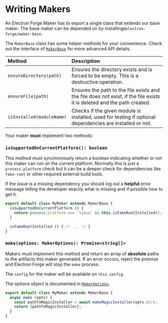 # Writing Makers

An Electron Forge Maker has to export a single class that extends our base maker. The base maker can be depended on by installing`@electron-forge/maker-base`.

The `MakerBase` class has some helper methods for your convenience. Check out the interface of [`MakerBase`](https://js.electronforge.io/classes/_electron_forge_maker_base.Maker.html) for more advanced API details.

| Method | Description |
| :--- | :--- |
| `ensureDirectory(path)` | Ensures the directory exists and is forced to be empty.  This is a destructive operation. |
| `ensureFile(path)` | Ensures the path to the file exists and the file does not exist, if the file exists it is deleted and the path created. |
| `isInstalled(moduleName)` | Checks if the given module is installed, used for testing if optional dependencies are installed or not. |

Your maker **must** implement two methods:

### `isSupportedOnCurrentPlatform(): boolean`

This method must synchronously return a boolean indicating whether or not this maker can run on the current platform. Normally this is just a `process.platform` check but it can be a deeper check for dependencies like `fake-root` or other required external build tools.

If the issue is a missing dependency you should log out a **helpful** error message telling the developer exactly what is missing and if possible how to get it.

```javascript
export default class MyMaker extends MakerBase {
  isSupportedOnCurrentPlatform () {
    return process.platform === 'linux' && this.isFakeRootInstalled();
  }

  isFakeRootInstalled () { /* ... */ }
}
```

### `make(options: MakerOptions): Promise<string[]>`

Makers must implement this method and return an array of **absolute** paths to the artifacts this maker generated. If an error occurs, reject the promise and Electron Forge will stop the `make` process.

The `config` for the maker will be available on `this.config`.

The options object is documented in [`MakerOptions`](https://js.electronforge.io/interfaces/_electron_forge_maker_base.MakerOptions.html).

```javascript
export default class MyMaker extends MakerBase {
  async make (opts) {
    const pathToMagicInstaller = await makeMagicInstaller(opts.dir);
    return [pathToMagicInstaller];
  }
}
```

